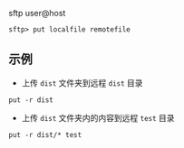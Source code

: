 sftp user@host

`sftp> put localfile remotefile`

## 示例

- 上传 `dist` 文件夹到远程 `dist` 目录

```shell
put -r dist
```

- 上传 `dist` 文件夹内的内容到远程 `test` 目录

```shell
put -r dist/* test
```
